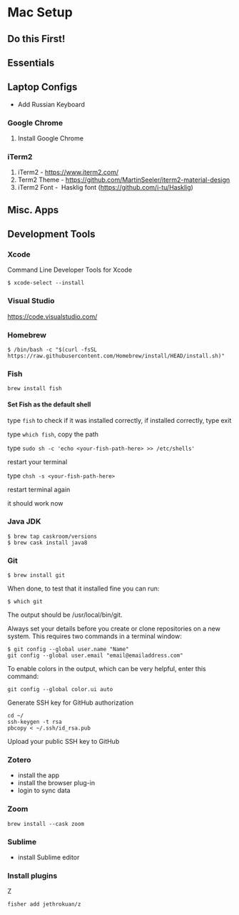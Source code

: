 # Mac Setup

## Do this First!


## Essentials

## Laptop Configs
* Add Russian Keyboard
  

### Google Chrome
1. Install Google Chrome

### iTerm2
1. iTerm2 - https://www.iterm2.com/
2. Term2 Theme - https://github.com/MartinSeeler/iterm2-material-design
3. iTerm2 Font -  Hasklig font (https://github.com/i-tu/Hasklig)

## Misc. Apps



## Development Tools

### Xcode
Command Line Developer Tools for Xcode
```Shell Session
$ xcode-select --install
```

### Visual Studio
https://code.visualstudio.com/

### Homebrew

```Shell Session
$ /bin/bash -c "$(curl -fsSL https://raw.githubusercontent.com/Homebrew/install/HEAD/install.sh)"
```

### Fish
```Shell Session
brew install fish
```
#### Set Fish as the default shell 
type ```fish``` to check if it was installed correctly, if installed correctly, type exit

type ```which fish```, copy the path

type ```sudo sh -c 'echo <your-fish-path-here> >> /etc/shells' ```

restart your terminal

type ```chsh -s <your-fish-path-here> ```

restart terminal again

it should work now

### Java JDK
```Shell Session
$ brew tap caskroom/versions
$ brew cask install java8
```

### Git
```Shell Session
$ brew install git
```

When done, to test that it installed fine you can run:
```Shell Session
$ which git
```
The output should be /usr/local/bin/git.

Always set your details before you create or clone repositories on a new system. This requires two commands in a terminal window:
```Shell Session
$ git config --global user.name "Name"                                                                                     
git config --global user.email "email@emailaddress.com"
```
To enable colors in the output, which can be very helpful, enter this command:
```Shell Session
git config --global color.ui auto
```

Generate SSH key for GitHub authorization
```
cd ~/
ssh-keygen -t rsa
pbcopy < ~/.ssh/id_rsa.pub
```
Upload your public SSH key to GitHub

### Zotero
* install the app
* install the browser plug-in
* login to sync data

### Zoom
```Shell Session
brew install --cask zoom
```

### Sublime
* install Sublime editor
  
### Install plugins

Z
```
fisher add jethrokuan/z
```
